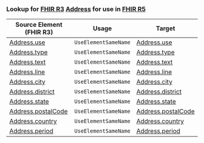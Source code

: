 ### Lookup for [FHIR R3](https://hl7.org/fhir/STU3/) [Address](https://hl7.org/fhir/STU3/Address.html) for use in [FHIR R5](https://hl7.org/fhir/R5/)

| Source Element (FHIR R3) | Usage | Target |
| -------------- | ----- | ------ |
| [Address.use](https://hl7.org/fhir/STU3/Address.html#resource) | `UseElementSameName` | [Address.use](https://hl7.org/fhir/R5/Address.html#resource) |
| [Address.type](https://hl7.org/fhir/STU3/Address.html#resource) | `UseElementSameName` | [Address.type](https://hl7.org/fhir/R5/Address.html#resource) |
| [Address.text](https://hl7.org/fhir/STU3/Address.html#resource) | `UseElementSameName` | [Address.text](https://hl7.org/fhir/R5/Address.html#resource) |
| [Address.line](https://hl7.org/fhir/STU3/Address.html#resource) | `UseElementSameName` | [Address.line](https://hl7.org/fhir/R5/Address.html#resource) |
| [Address.city](https://hl7.org/fhir/STU3/Address.html#resource) | `UseElementSameName` | [Address.city](https://hl7.org/fhir/R5/Address.html#resource) |
| [Address.district](https://hl7.org/fhir/STU3/Address.html#resource) | `UseElementSameName` | [Address.district](https://hl7.org/fhir/R5/Address.html#resource) |
| [Address.state](https://hl7.org/fhir/STU3/Address.html#resource) | `UseElementSameName` | [Address.state](https://hl7.org/fhir/R5/Address.html#resource) |
| [Address.postalCode](https://hl7.org/fhir/STU3/Address.html#resource) | `UseElementSameName` | [Address.postalCode](https://hl7.org/fhir/R5/Address.html#resource) |
| [Address.country](https://hl7.org/fhir/STU3/Address.html#resource) | `UseElementSameName` | [Address.country](https://hl7.org/fhir/R5/Address.html#resource) |
| [Address.period](https://hl7.org/fhir/STU3/Address.html#resource) | `UseElementSameName` | [Address.period](https://hl7.org/fhir/R5/Address.html#resource) |
